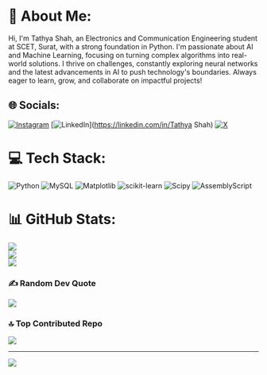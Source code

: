 # 💫 About Me:
Hi, I'm Tathya Shah, an Electronics and Communication Engineering student at SCET, Surat, with a strong foundation in Python. I'm passionate about AI and Machine Learning, focusing on turning complex algorithms into real-world solutions. I thrive on challenges, constantly exploring neural networks and the latest advancements in AI to push technology's boundaries. Always eager to learn, grow, and collaborate on impactful projects!


## 🌐 Socials:
[![Instagram](https://img.shields.io/badge/Instagram-%23E4405F.svg?logo=Instagram&logoColor=white)](https://instagram.com/_tathya_shah) [![LinkedIn](https://img.shields.io/badge/LinkedIn-%230077B5.svg?logo=linkedin&logoColor=white)](https://linkedin.com/in/Tathya Shah) [![X](https://img.shields.io/badge/X-black.svg?logo=X&logoColor=white)](https://x.com/Tathya_Shah18) 

# 💻 Tech Stack:
![Python](https://img.shields.io/badge/python-3670A0?style=for-the-badge&logo=python&logoColor=ffdd54) ![MySQL](https://img.shields.io/badge/mysql-4479A1.svg?style=for-the-badge&logo=mysql&logoColor=white) ![Matplotlib](https://img.shields.io/badge/Matplotlib-%23ffffff.svg?style=for-the-badge&logo=Matplotlib&logoColor=black) ![scikit-learn](https://img.shields.io/badge/scikit--learn-%23F7931E.svg?style=for-the-badge&logo=scikit-learn&logoColor=white) ![Scipy](https://img.shields.io/badge/SciPy-%230C55A5.svg?style=for-the-badge&logo=scipy&logoColor=%white) ![AssemblyScript](https://img.shields.io/badge/assembly%20script-%23000000.svg?style=for-the-badge&logo=assemblyscript&logoColor=white)
# 📊 GitHub Stats:
![](https://github-readme-stats.vercel.app/api?username=TathyaShah18&theme=dark&hide_border=false&include_all_commits=false&count_private=false)<br/>
![](https://github-readme-streak-stats.herokuapp.com/?user=TathyaShah18&theme=dark&hide_border=false)<br/>
![](https://github-readme-stats.vercel.app/api/top-langs/?username=TathyaShah18&theme=dark&hide_border=false&include_all_commits=false&count_private=false&layout=compact)

### ✍️ Random Dev Quote
![](https://quotes-github-readme.vercel.app/api?type=horizontal&theme=radical)

### 🔝 Top Contributed Repo
![](https://github-contributor-stats.vercel.app/api?username=TathyaShah18&limit=5&theme=dark&combine_all_yearly_contributions=true)

---
[![](https://visitcount.itsvg.in/api?id=TathyaShah18&icon=0&color=0)](https://visitcount.itsvg.in)

<!-- Proudly created with GPRM ( https://gprm.itsvg.in ) -->
